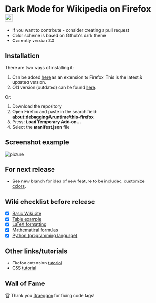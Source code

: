 # Dark Mode for Wikipedia on Firefox <img src="https://github.com/alfredhirschfeld/Dark-Mode-Wikipedia/blob/master/dark_wiki_icon.png" width="25" height="25">

* If you want to contribute - consider creating a pull request
* Color scheme is based on Github's dark theme
* Currently version 2.0

## Installation
There are two ways of installing it:
1. Can be added [here](https://addons.mozilla.org/sv-SE/firefox/addon/dark-mode-for-wikipedia-latest/) as an extension to Firefox. This is the latest & updated version.
2. Old version (outdated) can be found [here](https://addons.mozilla.org/sv-SE/firefox/addon/dark-mode-for-wikipedia/).

Or:
1. Download the repository
2. Open Firefox and paste in the search field: **about:debugging#/runtime/this-firefox**
3. Press: **Load Temporary Add-on...**
4. Select the **manifest.json** file

## Screenshot example
![picture](https://github.com/alfredhirschfeld/Dark-Mode-Wikipedia/blob/master/screenshot.png)

## For next release
* See new branch for idea of new feature to be included: [customize colors](https://github.com/hirschan/Dark-Mode-Wikipedia/tree/customize-colors).

## Wiki checklist before release

- [X] [Basic Wiki site](https://en.wikipedia.org/wiki/Sweden)
- [X] [Table example](https://en.wikipedia.org/wiki/List_of_countries_by_total_health_expenditure_per_capita)
- [X] [LaTeX formatting](https://en.wikipedia.org/wiki/LaTeX)
- [X] [Mathematical formulas](https://en.wikipedia.org/wiki/Fraction)
- [X] [Python (programming language)](https://en.wikipedia.org/wiki/Python_(programming_language))

## Other links/tutorials

* Firefox extension [tutorial](https://www.youtube.com/watch?v=9NY3wx9iEzY&t=388s)
* CSS [tutorial](https://www.youtube.com/watch?v=1PnVor36_40&t=251s)

## Wall of Fame

🏆 Thank you [Draeggon](https://github.com/Draeggon) for fixing code tags!
